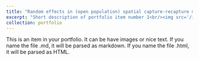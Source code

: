 ```yaml
---
title: "Random effects in (open population) spatial capture-recapture models"
excerpt: "Short description of portfolio item number 1<br/><img src='/images/500x300.png' width = '576'>"
collection: portfolio
---
```


This is an item in your portfolio. It can be have images or nice text. If you name the file .md, it will be parsed as markdown. If you name the file .html, it will be parsed as HTML. 
